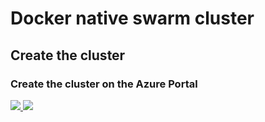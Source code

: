 # Docker native swarm cluster

## Create the cluster
### Create the cluster on the Azure Portal

<a href="https://portal.azure.com/#create/Microsoft.Template/uri/https%3A%2F%2Fraw.githubusercontent.com%2Fpeez80%2Fazure-resources%2Fmaster%2Fdocker-native-swarm-cluster%2Fazuredeploy.json" target="_blank">
    <img src="http://azuredeploy.net/deploybutton.png"/>
</a>
<a href="http://armviz.io/#/?load=https%3A%2F%2Fraw.githubusercontent.com%2Fpeez80%2Fazure-resources%2Fmaster%2Fdocker-native-swarm-cluster%2Fazuredeploy.json" target="_blank">
    <img src="http://armviz.io/visualizebutton.png"/>
</a>